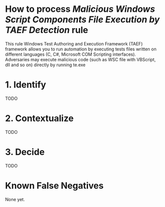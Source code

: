 # How to process *Malicious Windows Script Components File Execution by TAEF Detection* rule
This rule Windows Test Authoring and Execution Framework (TAEF) framework allows you to run automation by executing tests files written on different languages (C, C#, Microsoft COM Scripting interfaces). Adversaries may execute malicious code (such as WSC file with VBScript, dll and so on) directly by running te.exe

# 1. Identify
TODO

# 2. Contextualize
TODO

# 3. Decide
TODO

# Known False Negatives
None yet.

